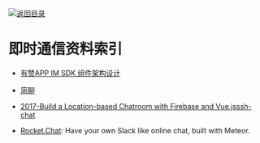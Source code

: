 [![返回目录](https://parg.co/UGo)](https://parg.co/b4z) 



# 即时通信资料索引



- [有赞APP IM SDK 组件架构设计](http://tech.youzan.com/you-zan-im-sdk-ke-hu-duan-she-ji/) 

- [简聊](https://github.com/jianliaoim/talk-os)



- [2017-Build a Location-based Chatroom with Firebase and Vue.js](https://parg.co/bLH)[ssh-chat](https://github.com/shazow/ssh-chat)
 
- [Rocket.Chat](https://github.com/RocketChat/Rocket.Chat): Have your own Slack like online chat, built with Meteor.

